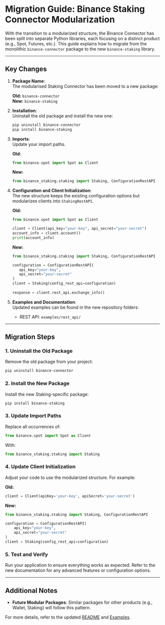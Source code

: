 # Migration Guide: Binance Staking Connector Modularization

With the transition to a modularized structure, the Binance Connector has been split into separate Python libraries, each focusing on a distinct product (e.g., Spot, Futures, etc.). This guide explains how to migrate from the monolithic `binance-connector` package to the new `binance-staking` library.

---

## Key Changes

1. **Package Name**:  
   The modularised Staking Connector has been moved to a new package:

   **Old:** `binance-connector`  
   **New:** `binance-staking`

2. **Installation**:  
   Uninstall the old package and install the new one:

   ```bash
   pip uninstall binance-connector
   pip install binance-staking
   ```

3. **Imports**:  
   Update your import paths.  

   **Old:**

   ```python
   from binance.spot import Spot as Client
   ```

   **New:**

   ```python
   from binance_staking.staking import Staking, ConfigurationRestAPI
   ```

4. **Configuration and Client Initialization**:  
   The new structure keeps the existing configuration options but modularizes clients into `StakingRestAPI`.  

   **Old:**

   ```python
   from binance.spot import Spot as Client

   client = Client(api_key="your-key", api_secret="your-secret")
   account_info = client.account()
   print(account_info)
   ```

   **New:**

   ```python
   from binance_staking.staking import Staking, ConfigurationRestAPI

   configuration = ConfigurationRestAPI(
      api_key="your-key",
      api_secret="your-secret"
   )
   client = Staking(config_rest_api=configuration)
      
   response = client.rest_api.exchange_info()
   ```

5. **Examples and Documentation**:  
   Updated examples can be found in the new repository folders:
   - REST API: `examples/rest_api/`

---

## Migration Steps

### 1. Uninstall the Old Package

Remove the old package from your project:

```bash
pip uninstall binance-connector
```

### 2. Install the New Package

Install the new Staking-specific package:

```bash
pip install binance-staking
```

### 3. Update Import Paths

Replace all occurrences of:

```python
from binance.spot import Spot as Client
```

With:

```python
from binance_staking.staking import Staking
```

### 4. Update Client Initialization

Adjust your code to use the modularized structure. For example:

**Old:**

```python
client = Client(apiKey='your-key', apiSecret='your-secret')
```

**New:**

```python
from binance_staking.staking import Staking, ConfigurationRestAPI

configuration = ConfigurationRestAPI(
    api_key="your-key",
    api_secret="your-secret"
)
client = Staking(config_rest_api=configuration)
```

### 5. Test and Verify

Run your application to ensure everything works as expected. Refer to the new documentation for any advanced features or configuration options.

---

## Additional Notes

- **Future Modular Packages**: Similar packages for other products (e.g., Wallet, Staking) will follow this pattern.

For more details, refer to the updated [README](../README.md) and [Examples](../examples/).
